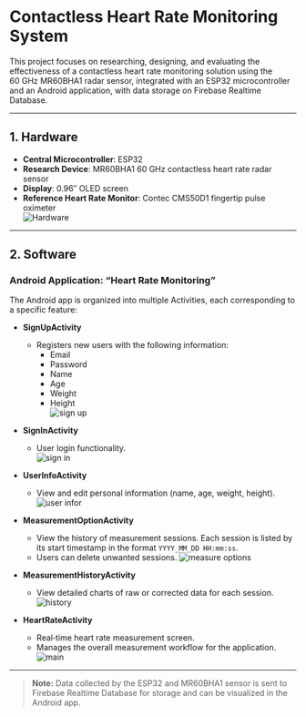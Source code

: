 # Contactless Heart Rate Monitoring System

This project focuses on researching, designing, and evaluating the effectiveness of a contactless heart rate monitoring solution using the 60 GHz MR60BHA1 radar sensor, integrated with an ESP32 microcontroller and an Android application, with data storage on Firebase Realtime Database.

---

## 1. Hardware

- **Central Microcontroller**: ESP32  
- **Research Device**: MR60BHA1 60 GHz contactless heart rate radar sensor  
- **Display**: 0.96″ OLED screen  
- **Reference Heart Rate Monitor**: Contec CMS50D1 fingertip pulse oximeter  
![Hardware](images/hardware.jpg)
---

## 2. Software

### Android Application: “Heart Rate Monitoring”

The Android app is organized into multiple Activities, each corresponding to a specific feature:

- **SignUpActivity**  
  - Registers new users with the following information:  
    - Email  
    - Password  
    - Name  
    - Age  
    - Weight  
    - Height  
![sign up](images/sign_up.jpg)

- **SignInActivity**  
  - User login functionality.  
![sign in](images/sign_in.jpg)
- **UserInfoActivity**  
  - View and edit personal information (name, age, weight, height).  
![user infor](images/user_infor.jpg)
- **MeasurementOptionActivity**  
  - View the history of measurement sessions. Each session is listed by its start timestamp in the format `YYYY_MM_DD HH:mm:ss`.  
  - Users can delete unwanted sessions.
![measure options](images/history.jpg)  

- **MeasurementHistoryActivity**  
  - View detailed charts of raw or corrected data for each session.
![history](images/history_graph.jpg)  

- **HeartRateActivity**  
  - Real‑time heart rate measurement screen.  
  - Manages the overall measurement workflow for the application.
![main](images/main.jpg)  

---

> **Note:** Data collected by the ESP32 and MR60BHA1 sensor is sent to Firebase Realtime Database for storage and can be visualized in the Android app.
